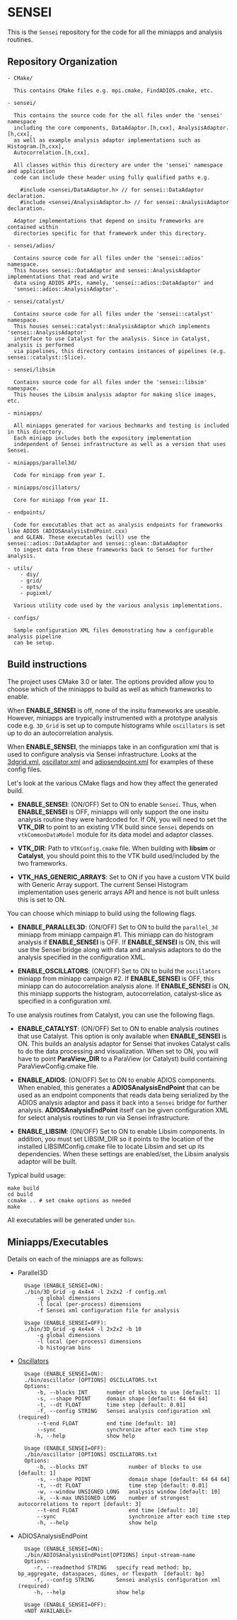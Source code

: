 SENSEI
======

This is the `Sensei` repository for the code for all the miniapps and analysis
routines.

Repository Organization
----------------------
    - CMake/
    
      This contains CMake files e.g. mpi.cmake, FindADIOS.cmake, etc.
      
    - sensei/
      
      This contains the source code for the all files under the 'sensei' namespace
      including the core components, DataAdaptor.[h,cxx], AnalysisAdaptor.[h,cxx],
      as well as example analysis adaptor implementations such as Histogram.[h,cxx],
      Autocorrelation.[h,cxx].
      
      All classes within this directory are under the 'sensei' namespace and application
      code can include these header using fully qualified paths e.g.
      
        #include <sensei/DataAdaptor.h> // for sensei::DataAdaptor declaration.
        #include <sensei/AnalysisAdaptor.h> // for sensei::AnalysisAdaptor declaration.
      
      Adaptor implementations that depend on insitu frameworks are contained within
      directories specific for that framework under this directory.
      
    - sensei/adios/
      
      Contains source code for all files under the 'sensei::adios' namespace.
      This houses sensei::DataAdaptor and sensei::AnalysisAdaptor implementations that read and write
      data using ADIOS APIs, namely, 'sensei::adios::DataAdaptor' and
      'sensei::adios::AnalysisAdaptor'.
        
    - sensei/catalyst/
    
      Contains source code for all files under the 'sensei::catalyst' namespace.
      This houses sensei::catalyst::AnalysisAdaptor which implements 'sensei::AnalysisAdaptor'
      interface to use Catalyst for the analysis. Since in Catalyst, analysis is performed
      via pipelines, this directory contains instances of pipelines (e.g. sensei::catalyst::Slice).

    - sensei/libsim

      Contains source code for all files under the 'sensei::libsim' namespace.
      This houses the Libsim analysis adaptor for making slice images, etc.
   
    - miniapps/
    
      All miniapps generated for various bechmarks and testing is included in this directory.
      Each miniapp includes both the expository implementation
      independent of Sensei infrastructure as well as a version that uses Sensei.
    
    - miniapps/parallel3d/
    
      Code for miniapp from year I. 
      
    - miniapps/oscillators/
    
      Core for miniapp from year II.
    
    - endpoints/
    
      Code for executables that act as analysis endpoints for frameworks like ADIOS (ADIOSAnalysisEndPoint.cxx)
      and GLEAN. These executables (will) use the sensei::adios::DataAdaptor and sensei::glean::DataAdaptor
      to ingest data from these frameworks back to Sensei for further analysis.
      
    - utils/
        - diy/
        - grid/
        - opts/
        - pugixml/
    
      Various utility code used by the various analysis implementations.
      
    - configs/
     
      Sample configuration XML files demonstrating how a configurable analysis pipeline
      can be setup.

Build instructions
---------------------

The project uses CMake 3.0 or later. The options provided allow you to choose
which of the miniapps to build as well as which frameworks to enable.

When **ENABLE_SENSEI** is off, none of the insitu frameworks are useable.
However, miniapps are trypically instrumented with a prototype analysis code
e.g. `3D_Grid` is set up to compute histograms while `oscillators` is set up to
do an autocorrelation analysis.

When **ENABLE_SENSEI**, the miniapps take in an configuration xml that is used
to configure analysis via Sensei infrastructure. Looks at the
[3dgrid.xml](configs/3dgrid.xml), [oscillator.xml](configs/oscillator.xml) and
[adiosendpoint.xml](configs/adiosendpoint.xml) for examples of these config
files.

Let's look at the various CMake flags and how they affect the generated build.

* **ENABLE_SENSEI**: (ON/OFF) Set to ON to enable `Sensei`.  Thus,
when **ENABLE_SENSEI** is OFF, miniapps will only support the one insitu analysis routine
they were hardcoded for. If ON, you will need to set the **VTK_DIR** to point to an existing VTK build since
`Sensei` depends on `vtkCommonDataModel` module for its data model and adaptor classes.

* **VTK_DIR**: Path to `VTKConfig.cmake` file. When building with **libsim** or **Catalyst**,
you should point this to the VTK build used/included by the two frameworks.

* **VTK_HAS_GENERIC_ARRAYS**: Set to ON if you have a custom VTK build with Generic Array support. The
current Sensei Histogram implementation uses generic arrays API and hence is not built unless
this is set to ON.

You can choose which miniapp to build using the following flags.

* **ENABLE_PARALLEL3D**: (ON/OFF) Set to ON to build the `parallel_3d` miniapp from miniapp campaign #1.
This miniapp can do histogram analysis if **ENABLE_SENSEI** is OFF. If **ENABLE_SENSEI** is ON, this will use the Sensei
bridge along with data and analysis adaptors to do the analysis specified in the configuration XML.

* **ENABLE_OSCILLATORS**: (ON/OFF) Set to ON to build the `oscillators` miniapp from miniapp campaign #2.
If **ENABLE_SENSEI** is OFF, this miniapp can do autocorrelation analysis alone. If **ENABLE_SENSEI** is ON, this miniapp supports the histogram,
autocorrelation, catalyst-slice as specified in a configuration xml.

To use analysis routines from Catalyst, you can use the following flags.

* **ENABLE_CATALYST**: (ON/OFF) Set to ON to enable analysis routines that use Catalyst. This option is
only available when **ENABLE_SENSEI** is ON. This builds an analysis adaptor for Sensei that invokes Catalyst calls
to do the data processing and visualization. When set to ON, you will have to point **ParaView_DIR** to a ParaView (or Catalyst) build
containing ParaViewConfig.cmake file.

* **ENABLE_ADIOS**: (ON/OFF) Set to ON to enable ADIOS components. When enabled,
this generates a **ADIOSAnalysisEndPoint** that can be used as an endpoint components
that reads data being serialized by the ADIOS analysis adaptor and pass it back
into a `Sensei` bridge for further analysis. **ADIOSAnalysisEndPoint** itself can be given
configuration XML for select analysis routines to run via Sensei infrastructure.

* **ENABLE_LIBSIM**: (ON/OFF) Set to ON to enable Libsim components. In addition, you must set LIBSIM_DIR so it points
to the location of the installed LIBSIMConfig.cmake file to locate Libsim and set up its dependencies. When these
settings are enabled/set, the Libsim analysis adaptor will be built.

Typical build usage:

    make build
    cd build
    ccmake .. # set cmake options as needed
    make
    
All executables will be generated under `bin`.

Miniapps/Executables
---------------------
Details on each of the miniapps are as follows:

* Parallel3D

        Usage (ENABLE_SENSEI=ON):
        ./bin/3D_Grid -g 4x4x4 -l 2x2x2 -f config.xml
            -g global dimensions
            -l local (per-process) dimensions
            -f Sensei xml configuration file for analysis

        Usage (ENABLE_SENSEI=OFF):
        ./bin/3D_Grid -g 4x4x4 -l 2x2x2 -b 10
            -g global dimensions
            -l local (per-process) dimensions
            -b histogram bins



* [Oscillators](miniapps/oscillators/README.md)

        Usage (ENABLE_SENSEI=ON):
        ./bin/oscillator [OPTIONS] OSCILLATORS.txt
        Options:
            -b, --blocks INT      number of blocks to use [default: 1]
            -s, --shape POINT     domain shape [default: 64 64 64]
            -t, --dt FLOAT        time step [default: 0.01]
            -f, --config STRING   Sensei analysis configuration xml (required)
            --t-end FLOAT         end time [default: 10]
            --sync                synchronize after each time step
           -h, --help             show help

        Usage (ENABLE_SENSEI=OFF):
        ./bin/oscillator [OPTIONS] OSCILLATORS.txt
        Options:
            -b, --blocks INT             number of blocks to use [default: 1]
            -s, --shape POINT            domain shape [default: 64 64 64]
            -t, --dt FLOAT               time step [default: 0.01]
            -w, --window UNSIGNED LONG   analysis window [default: 10]
            -k, --k-max UNSIGNED LONG    number of strongest autocorrelations to report [default: 3]
            --t-end FLOAT                end time [default: 10]
            --sync                       synchronize after each time step
            -h, --help                   show help

* ADIOSAnalysisEndPoint

        Usage (ENABLE_SENSEI=ON):
        ./bin/ADIOSAnalysisEndPoint[OPTIONS] input-stream-name
        Options:
           -r, --readmethod STRING   specify read method: bp, bp_aggregate, dataspaces, dimes, or flexpath  [default: bp]
           -f, --config STRING       Sensei analysis configuration xml (required)
           -h, --help                show help

        Usage (ENABLE_SENSEI=OFF):
        <NOT AVAILABLE>


